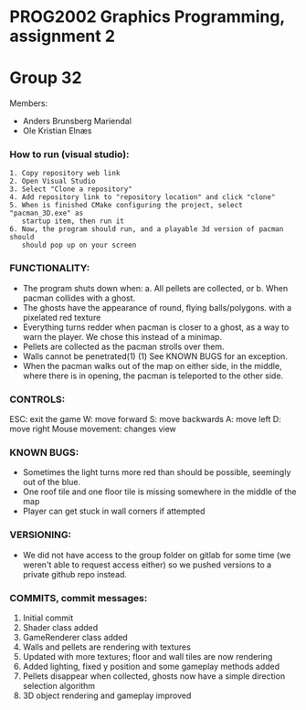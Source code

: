 # PROG2002 Graphics Programming, assignment 2 


# Group 32
Members:
* Anders Brunsberg Mariendal
* Ole Kristian Elnæs

### How to run (visual studio): 
	1. Copy repository web link
	2. Open Visual Studio
	3. Select "Clone a repository"
	4. Add repository link to "repository location" and click "clone"
	5. When is finished CMake configuring the project, select "pacman_3D.exe" as
	   startup item, then run it
	6. Now, the program should run, and a playable 3d version of pacman should
	   should pop up on your screen

### FUNCTIONALITY:
* The program shuts down when:
		a. All pellets are collected, or
		b. When pacman collides with a ghost.
* The ghosts have the appearance of round, flying balls/polygons.
  with a pixelated red texture
* Everything turns redder when pacman is closer to a ghost, as a way to warn the 
  player. We chose this instead of a minimap.
* Pellets are collected as the pacman strolls over them.
* Walls cannot be penetrated(1)
	(1) See KNOWN BUGS for an exception.
* When the pacman walks out of the map on either side, in the middle, where there is 
  in opening, the pacman is teleported to the other side. 


### CONTROLS:
ESC: exit the game
W: move forward
S: move backwards
A: move left
D: move right
Mouse movement: changes view

### KNOWN BUGS:
* Sometimes the light turns more red than should be possible, seemingly out of the blue.
* One roof tile and one floor tile is missing somewhere in the middle of the map
* Player can get stuck in wall corners if attempted


### VERSIONING: 
* We did not have access to the group folder on gitlab for some time (we weren't able 
to request access either) so we pushed versions to a private github repo instead. 
	

### COMMITS, commit messages:
1. Initial commit
2. Shader class added
3. GameRenderer class added
4. Walls and pellets are rendering with textures
5. Updated with more textures; floor and wall tiles are now rendering
6. Added lighting, fixed y position and some gameplay methods added
7. Pellets disappear when collected, ghosts now have a simple direction selection algorithm
8. 3D object rendering and gameplay improved
